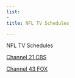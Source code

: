 ```yaml
---
list: 
-
title: NFL TV Schedules

---
```



NFL TV Schedules


[Channel 21 CBS](/Dave-s-blog/NFLon21CBS.html)  


[Channel 43 FOX](/Dave-s-blog/fox43NFL.html)  
